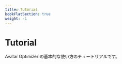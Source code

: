 ```yaml
---
title: Tutorial
bookFlatSection: true
weight: -1
---
```


# Tutorial

Avatar Optimizer の基本的な使い方のチュートリアルです。
